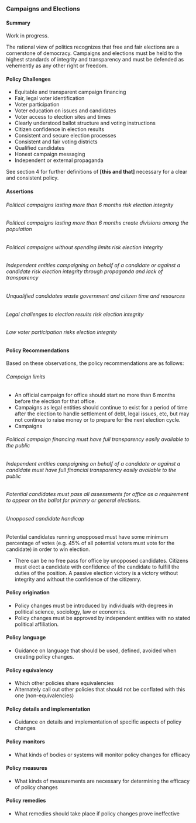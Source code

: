 ### Campaigns and Elections

#### Summary

Work in progress.



The rational view of politics recognizes that free and fair elections are a cornerstone of democracy.  Campaigns and elections must be held to the highest standards of integrity and transparency and must be defended as vehemently as any other right or freedom.

#### Policy Challenges

- Equitable and transparent campaign financing
- Fair, legal voter identification
- Voter participation
- Voter education on issues and candidates
- Voter access to election sites and times
- Clearly understood ballot structure and voting instructions
- Citizen confidence in election results
- Consistent and secure election processes
- Consistent and fair voting districts
- Qualified candidates
- Honest campaign messaging 
- Independent or external propaganda

See section 4 for further definitions of **[this and that]** necessary for a clear and consistent policy.

#### Assertions 

###### Political campaigns lasting more than 6 months risk election integrity
###### Political campaigns lasting more than 6 months create divisions among the population
###### Political campaigns without spending limits risk election integrity
###### Independent entities campaigning on behalf of a candidate or against a candidate risk election integrity through propaganda and lack of transparency
###### Unqualified candidates waste government and citizen time and resources
###### Legal challenges to election results risk election integrity
###### Low voter participation risks election integrity


#### Policy Recommendations
Based on these observations, the policy recommendations are as follows:

###### Campaign limits
- An official campaign for office should start no more than 6 months before the election for that office.
- Campaigns as legal entities should continue to exist for a period of time after the election to handle settlement of debt, legal issues, etc, but may not continue to raise money or to prepare for the next election cycle.
- Campaigns 

###### Political campaign financing must have full transparency easily available to the public
###### Independent entities campaigning on behalf of a candidate or against a candidate must have full financial transparency easily available to the public
###### Potential candidates must pass all assessments for office as a requirement to appear on the ballot for primary or general elections.
###### Unopposed candidate handicap
Potential candidates running unopposed must have some minimum percentage of votes (e.g. 45% of all potential voters must vote for the candidate) in order to win election.
-  There can be no free pass for office by unopposed candidates.  Citizens must elect a candidate with confidence of the candidate to fulfill the duties of the position.  A passive election victory is a victory without integrity and without the confidence of the citizenry.

#### Policy origination
- Policy changes must be introduced by individuals with degrees in political science, sociology, law or economics.
- Policy changes must be approved by independent entities with no stated political affiliation.

#### Policy language
- Guidance on language that should be used, defined, avoided when creating policy changes.

#### Policy equivalency
- Which other policies share equivalencies
- Alternately call out other policies that should not be conflated with this one (non-equivalencies)

#### Policy details and implementation
- Guidance on details and implementation of specific aspects of policy changes

#### Policy monitors 
- What kinds of bodies or systems will monitor policy changes for efficacy

#### Policy measures
- What kinds of measurements are necessary for determining the efficacy of policy changes

#### Policy remedies
- What remedies should take place if policy changes prove ineffective 


